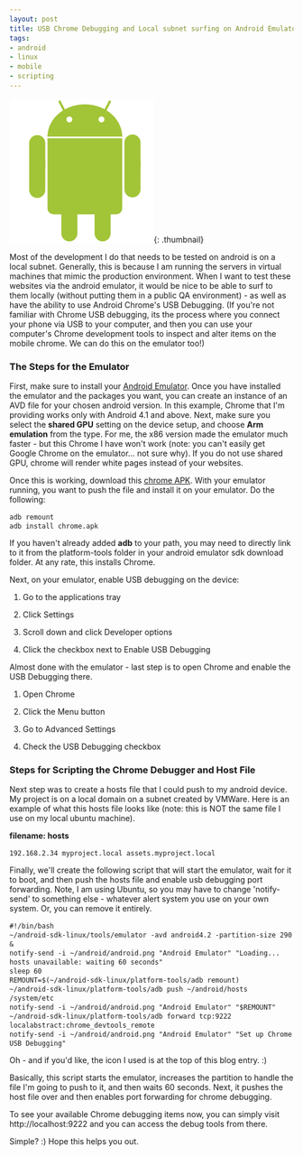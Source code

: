 ```yaml
---
layout: post
title: USB Chrome Debugging and Local subnet surfing on Android Emulator
tags:
- android
- linux
- mobile
- scripting
---
```


[![android](/uploads/2013/android.png)](/uploads/2013/android.png){: .thumbnail}

Most of the development I do that needs to be tested on android is on a local subnet.  Generally, this is because I am running the servers in virtual machines that mimic the production environment.  When I want to test these websites via the android emulator, it would be nice to be able to surf to them locally (without putting them in a public QA environment) - as well as have the ability to use Android Chrome's USB Debugging.  (If you're not familiar with Chrome USB debugging, its the process where you connect your phone via USB to your computer, and then you can use your computer's Chrome development tools to inspect and alter items on the mobile chrome.  We can do this on the emulator too!)



### The Steps for the Emulator



First, make sure to install your [Android Emulator](http://developer.android.com/sdk/index.html).  Once you have installed the emulator and the packages you want, you can create an instance of an AVD file for your chosen android version.  In this example, Chrome that I'm providing works only with Android 4.1 and above.  Next, make sure you select the **shared GPU** setting on the device setup, and choose **Arm emulation** from the type.  For me, the x86 version made the emulator much faster - but this Chrome I have won't work (note: you can't easily get Google Chrome on the emulator... not sure why).  If you do not use shared GPU, chrome will render white pages instead of your websites.

Once this is working, download this [chrome APK](/uploads/2013/chrome.apk).  With your emulator running, you want to push the file and install it on your emulator.  Do the following:


    
    
    adb remount
    adb install chrome.apk
    



If you haven't already added **adb** to your path, you may need to directly link to it from the platform-tools folder in your android emulator sdk download folder.  At any rate, this installs Chrome.

Next, on your emulator, enable USB debugging on the device:





  1. Go to the applications tray


  2. Click Settings


  3. Scroll down and click Developer options


  4. Click the checkbox next to Enable USB Debugging



Almost done with the emulator - last step is to open Chrome and enable the USB Debugging there.



  1. Open Chrome


  2. Click the Menu button


  3. Go to Advanced Settings


  4. Check the USB Debugging checkbox





### Steps for Scripting the Chrome Debugger and Host File



Next step was to create a hosts file that I could push to my android device.  My project is on a local domain on a subnet created by VMWare.  Here is an example of what this hosts file looks like (note: this is NOT the same file I use on my local ubuntu machine).

**filename: hosts**

    
    
    192.168.2.34 myproject.local assets.myproject.local
    



Finally, we'll create the following script that will start the emulator, wait for it to boot, and then push the hosts file and enable usb debugging port forwarding.  Note, I am using Ubuntu, so you may have to change 'notify-send' to something else - whatever alert system you use on your own system.  Or, you can remove it entirely.


    
    
    #!/bin/bash
    ~/android-sdk-linux/tools/emulator -avd android4.2 -partition-size 290 &
    notify-send -i ~/android/android.png "Android Emulator" "Loading... hosts unavailable: waiting 60 seconds"
    sleep 60
    REMOUNT=$(~/android-sdk-linux/platform-tools/adb remount)
    ~/android-sdk-linux/platform-tools/adb push ~/android/hosts /system/etc
    notify-send -i ~/android/android.png "Android Emulator" "$REMOUNT"
    ~/android-sdk-linux/platform-tools/adb forward tcp:9222 localabstract:chrome_devtools_remote
    notify-send -i ~/android/android.png "Android Emulator" "Set up Chrome USB Debugging"
    



Oh - and if you'd like, the icon I used is at the top of this blog entry. :)

Basically, this script starts the emulator, increases the partition to handle the file I'm going to push to it, and then waits 60 seconds.  Next, it pushes the host file over and then enables port forwarding for chrome debugging.

To see your available Chrome debugging items now, you can simply visit http://localhost:9222 and you can access the debug tools from there.

Simple? :)  Hope this helps you out.
